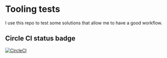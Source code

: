 # Tooling tests

I use this repo to test some solutions that allow me to have a good workflow.

## Circle CI status badge
[![CircleCI](https://circleci.com/gh/nicolaslechenic/test-circle/tree/develop.svg?style=shield)](https://circleci.com/gh/nicolaslechenic/test-circle/tree/develop)